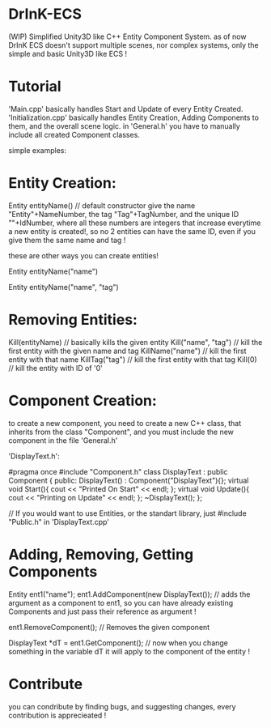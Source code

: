 # DrInK-ECS
(WIP) Simplified Unity3D like C++ Entity Component System.
as of now DrInK ECS doesn't support multiple scenes, nor complex systems, only the simple and basic Unity3D like ECS !

# Tutorial

'Main.cpp' basically handles Start and Update of every Entity Created.
'Initialization.cpp' basically handles Entity Creation, Adding Components to them, and the overall scene logic.
in 'General.h' you have to manually include all created Component classes.

simple examples:

# Entity Creation:

Entity entityName() // default constructor give the name "Entity"+NameNumber, the tag "Tag"+TagNumber, and the unique ID ""+IdNumber, where all these numbers are integers that increase everytime a new entity is created!, so no 2 entities can have the same ID, even if you give them the same name and tag !

these are other ways you can create entities!

Entity entityName("name")

Entity entityName("name", "tag")

# Removing Entities:

Kill(entityName) // basically kills the given entity
Kill("name", "tag") // kill the first entity with the given name and tag
KillName("name") // kill the first entity with that name
KillTag("tag") // kill the first entity with that tag
Kill(0) // kill the entity with ID of '0'

# Component Creation:

to create a new component, you need to create a new C++ class, that inherits from the class "Component", and you must include the new component in the file 'General.h'

'DisplayText.h':

#pragma once
#include "Component.h"
class DisplayText :
	public Component
{
public:
	DisplayText() : Component("DisplayText"){};
	virtual void Start(){
		cout << "Printed On Start" << endl;
	};
	virtual void Update(){
		cout << "Printing on Update" << endl;
	};
	~DisplayText();
};

// If you would want to use Entities, or the standart library, just #include "Public.h" in 'DisplayText.cpp'

# Adding, Removing, Getting Components

Entity ent1("name");
ent1.AddComponent(new DisplayText()); // adds the argument as a component to ent1, so you can have already existing Components and just pass their reference as argument !

ent1.RemoveComponent<DisplayText>(); // Removes the given component

DisplayText *dT = ent1.GetComponent<DisplayText>(); // now when you change something in the variable dT it will apply to the component of the entity !

# Contribute

you can condribute by finding bugs, and suggesting changes, every contribution is apprecieated !
